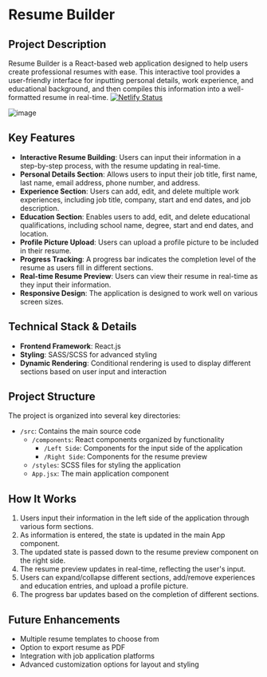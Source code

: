 
# Resume Builder

## Project Description

Resume Builder is a React-based web application designed to help users create professional resumes with ease. This interactive tool provides a user-friendly interface for inputting personal details, work experience, and educational background, and then compiles this information into a well-formatted resume in real-time.
  [![Netlify Status](https://api.netlify.com/api/v1/badges/d2317b20-d28e-46cf-a4fa-9b4fb3d89eca/deploy-status)](https://app.netlify.com/sites/resume-pro-builder/deploys)


![image](https://github.com/aymankahya/resume-builder/assets/63832251/f5d89aae-9ea2-42ff-8419-ca0acff82d8a)

## Key Features

- **Interactive Resume Building**: Users can input their information in a step-by-step process, with the resume updating in real-time.
- **Personal Details Section**: Allows users to input their job title, first name, last name, email address, phone number, and address.
- **Experience Section**: Users can add, edit, and delete multiple work experiences, including job title, company, start and end dates, and job description.
- **Education Section**: Enables users to add, edit, and delete educational qualifications, including school name, degree, start and end dates, and location.
- **Profile Picture Upload**: Users can upload a profile picture to be included in their resume.
- **Progress Tracking**: A progress bar indicates the completion level of the resume as users fill in different sections.
- **Real-time Resume Preview**: Users can view their resume in real-time as they input their information.
- **Responsive Design**: The application is designed to work well on various screen sizes.

## Technical Stack & Details

- **Frontend Framework**: React.js
- **Styling**: SASS/SCSS for advanced styling
- **Dynamic Rendering**: Conditional rendering is used to display different sections based on user input and interaction


## Project Structure

The project is organized into several key directories:

- `/src`: Contains the main source code
  - `/components`: React components organized by functionality
    - `/Left Side`: Components for the input side of the application
    - `/Right Side`: Components for the resume preview
  - `/styles`: SCSS files for styling the application
  - `App.jsx`: The main application component

## How It Works

1. Users input their information in the left side of the application through various form sections.
2. As information is entered, the state is updated in the main App component.
3. The updated state is passed down to the resume preview component on the right side.
4. The resume preview updates in real-time, reflecting the user's input.
5. Users can expand/collapse different sections, add/remove experiences and education entries, and upload a profile picture.
6. The progress bar updates based on the completion of different sections.

## Future Enhancements

- Multiple resume templates to choose from
- Option to export resume as PDF
- Integration with job application platforms
- Advanced customization options for layout and styling
